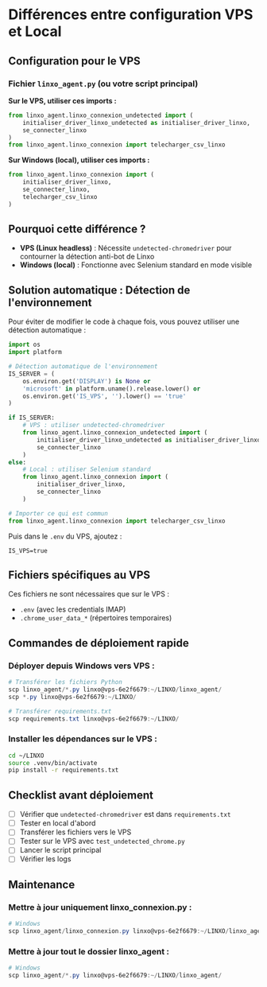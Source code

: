 # Différences entre configuration VPS et Local

## Configuration pour le VPS

### Fichier `linxo_agent.py` (ou votre script principal)

**Sur le VPS, utiliser ces imports :**

```python
from linxo_agent.linxo_connexion_undetected import (
    initialiser_driver_linxo_undetected as initialiser_driver_linxo,
    se_connecter_linxo
)
from linxo_agent.linxo_connexion import telecharger_csv_linxo
```

**Sur Windows (local), utiliser ces imports :**

```python
from linxo_agent.linxo_connexion import (
    initialiser_driver_linxo,
    se_connecter_linxo,
    telecharger_csv_linxo
)
```

## Pourquoi cette différence ?

- **VPS (Linux headless)** : Nécessite `undetected-chromedriver` pour contourner la détection anti-bot de Linxo
- **Windows (local)** : Fonctionne avec Selenium standard en mode visible

## Solution automatique : Détection de l'environnement

Pour éviter de modifier le code à chaque fois, vous pouvez utiliser une détection automatique :

```python
import os
import platform

# Détection automatique de l'environnement
IS_SERVER = (
    os.environ.get('DISPLAY') is None or
    'microsoft' in platform.uname().release.lower() or
    os.environ.get('IS_VPS', '').lower() == 'true'
)

if IS_SERVER:
    # VPS : utiliser undetected-chromedriver
    from linxo_agent.linxo_connexion_undetected import (
        initialiser_driver_linxo_undetected as initialiser_driver_linxo,
        se_connecter_linxo
    )
else:
    # Local : utiliser Selenium standard
    from linxo_agent.linxo_connexion import (
        initialiser_driver_linxo,
        se_connecter_linxo
    )

# Importer ce qui est commun
from linxo_agent.linxo_connexion import telecharger_csv_linxo
```

Puis dans le `.env` du VPS, ajoutez :
```
IS_VPS=true
```

## Fichiers spécifiques au VPS

Ces fichiers ne sont nécessaires que sur le VPS :
- `.env` (avec les credentials IMAP)
- `.chrome_user_data_*` (répertoires temporaires)

## Commandes de déploiement rapide

### Déployer depuis Windows vers VPS :

```powershell
# Transférer les fichiers Python
scp linxo_agent/*.py linxo@vps-6e2f6679:~/LINXO/linxo_agent/
scp *.py linxo@vps-6e2f6679:~/LINXO/

# Transférer requirements.txt
scp requirements.txt linxo@vps-6e2f6679:~/LINXO/
```

### Installer les dépendances sur le VPS :

```bash
cd ~/LINXO
source .venv/bin/activate
pip install -r requirements.txt
```

## Checklist avant déploiement

- [ ] Vérifier que `undetected-chromedriver` est dans `requirements.txt`
- [ ] Tester en local d'abord
- [ ] Transférer les fichiers vers le VPS
- [ ] Tester sur le VPS avec `test_undetected_chrome.py`
- [ ] Lancer le script principal
- [ ] Vérifier les logs

## Maintenance

### Mettre à jour uniquement linxo_connexion.py :

```powershell
# Windows
scp linxo_agent/linxo_connexion.py linxo@vps-6e2f6679:~/LINXO/linxo_agent/
```

### Mettre à jour tout le dossier linxo_agent :

```powershell
# Windows
scp linxo_agent/*.py linxo@vps-6e2f6679:~/LINXO/linxo_agent/
```
